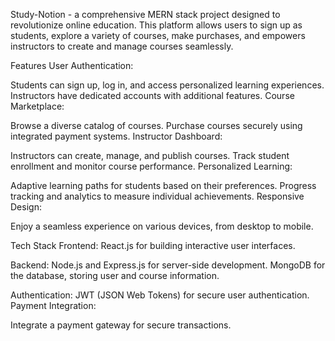 
Study-Notion - a comprehensive MERN stack project designed to revolutionize online education. This platform allows users to sign up as students, explore a variety of courses, make purchases, and empowers instructors to create and manage courses seamlessly.

Features User Authentication:

Students can sign up, log in, and access personalized learning experiences. Instructors have dedicated accounts with additional features. Course Marketplace:

Browse a diverse catalog of courses. Purchase courses securely using integrated payment systems. Instructor Dashboard:

Instructors can create, manage, and publish courses. Track student enrollment and monitor course performance. Personalized Learning:

Adaptive learning paths for students based on their preferences. Progress tracking and analytics to measure individual achievements. Responsive Design:

Enjoy a seamless experience on various devices, from desktop to mobile.

Tech Stack Frontend: React.js for building interactive user interfaces.

Backend: Node.js and Express.js for server-side development. MongoDB for the database, storing user and course information.

Authentication: JWT (JSON Web Tokens) for secure user authentication. Payment Integration:

Integrate a payment gateway for secure transactions.
